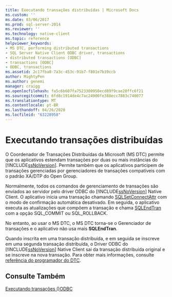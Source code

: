```yaml
---
title: Executando transações distribuídas | Microsoft Docs
ms.custom: ''
ms.date: 03/06/2017
ms.prod: sql-server-2014
ms.reviewer: ''
ms.technology: native-client
ms.topic: reference
helpviewer_keywords:
- MS DTC, performing distributed transactions
- SQL Server Native Client ODBC driver, transactions
- distributed transactions [ODBC]
- transactions [ODBC]
- ODBC, transactions
ms.assetid: 2c17fba0-7a3c-453c-91b7-f801e7b39ccb
author: MightyPen
ms.author: genemi
manager: craigg
ms.openlocfilehash: fa5c6b607fa7523380950ecd89f9cae20ffc6f21
ms.sourcegitcommit: 6fd8c1914de4c7ac24900fe388ecc7883c740077
ms.translationtype: MT
ms.contentlocale: pt-BR
ms.lasthandoff: 04/26/2020
ms.locfileid: "63228958"
---
```

# <a name="performing-distributed-transactions"></a>Executando transações distribuídas
  O Coordenador de Transações Distribuídas da Microsoft (MS DTC) permite que os aplicativos estendam transações por duas ou mais instâncias do [!INCLUDE[ssNoVersion](../../../includes/ssnoversion-md.md)]. Permite também que os aplicativos participem de transações gerenciadas por gerenciadores de transações compatíveis com o padrão XA/DTP do Open Group.  
  
 Normalmente, todos os comandos de gerenciamento de transações são enviados ao servidor pelo driver ODBC do [!INCLUDE[ssNoVersion](../../../includes/ssnoversion-md.md)] Native Client. O aplicativo inicia uma transação chamando [SQLSetConnectAttr](../../native-client-odbc-api/sqlsetconnectattr.md) com o modo de confirmação automática desativado. Em seguida, o aplicativo executa as atualizações que compõem a transação e chama [SQLEndTran](../../native-client-odbc-api/sqlendtran.md) com a opção SQL_COMMIT ou SQL_ROLLBACK.  
  
 No entanto, ao usar o MS DTC, o MS DTC torna-se o Gerenciador de transações e o aplicativo não usa mais **SQLEndTran**.  
  
 Quando inscrita em uma transação distribuída, e em seguida se inscreve em uma segunda transação distribuída, o Driver ODBC do [!INCLUDE[ssNoVersion](../../../includes/ssnoversion-md.md)] Native Client sai da transação distribuída original e se inscreve na nova transação. Para obter mais informações, consulte [referência do programador do DTC](https://msdn.microsoft.com/library/ms686108\(VS.85\).aspx).  
  
## <a name="see-also"></a>Consulte Também  
 [Executando transações &#40;&#41;ODBC](../../../database-engine/dev-guide/performing-transactions-odbc.md)  
  
  
